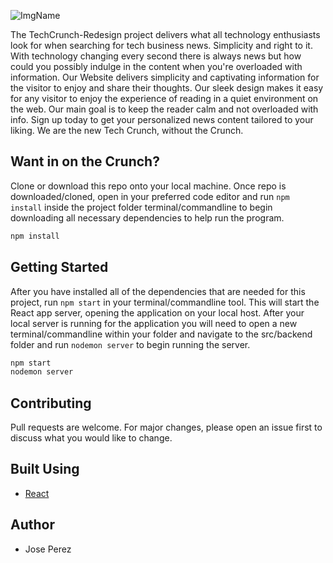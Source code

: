 ![ImgName](https://1businessworld.com/wp-content/uploads/2019/12/03/techcrunch-logo.png)

 
The TechCrunch-Redesign project delivers what all technology enthusiasts look for when searching for tech business news. Simplicity and right to it. With technology changing every second there is always news but how could you possibly indulge in the content when you're overloaded with information. Our Website delivers simplicity and captivating information for the visitor to enjoy and share their thoughts. Our sleek design makes it easy for any visitor to enjoy the experience of reading in a quiet environment on the web. Our main goal is to keep the reader calm and not overloaded with info. Sign up today to get your personalized news content tailored to your liking. We are the new Tech Crunch, without the Crunch. 

## Want in on the Crunch? 

Clone or download this repo onto your local machine. Once repo is downloaded/cloned, open in your preferred code editor and run `npm install` inside the project folder terminal/commandline  to begin downloading all necessary dependencies to help run the program.

```bash
npm install
```

## Getting Started
After you have installed all of the dependencies that are needed for this project, run `npm start` in your terminal/commandline tool. This will start the React app server, opening the application on your local host. After your local server is running for the application you will need to open a new terminal/commandline within your folder and navigate to the src/backend folder and run `nodemon server` to begin running the server.
```bash
npm start
nodemon server
```

## Contributing
Pull requests are welcome. For major changes, please open an issue first to discuss what you would like to change.

## Built Using
- [React](https://reactjs.org/)


## Author
- Jose Perez

